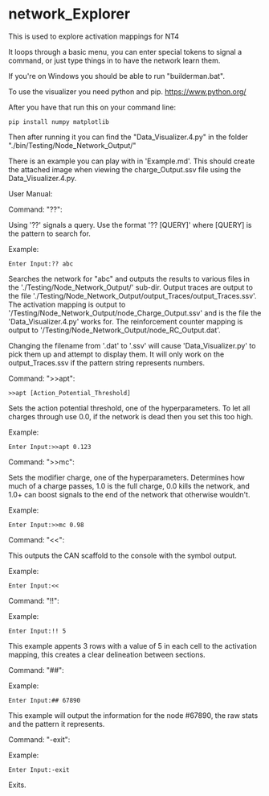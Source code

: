 # network_Explorer
This is used to explore activation mappings for NT4

It loops through a basic menu, you can enter special tokens to signal a command, or just type things in to have the network learn them.

If you're on Windows you should be able to run "builderman.bat".

To use the visualizer you need python and pip.
https://www.python.org/

After you have that run this on your command line:
```
pip install numpy matplotlib
```

Then after running it you can find the "Data_Visualizer.4.py" in the folder "./bin/Testing/Node_Network_Output/"

There is an example you can play with in 'Example.md'. This should create the attached image when viewing the charge_Output.ssv file using the Data_Visualizer.4.py.

User Manual:

Command: "??":

Using '??' signals a query. Use the format '?? [QUERY]' where [QUERY] is the pattern to search for.

Example:
```
Enter Input:?? abc
```

Searches the network for "abc" and outputs the results to various files in the './Testing/Node_Network_Output/' sub-dir.
Output traces are output to the file './Testing/Node_Network_Output/output_Traces/output_Traces.ssv'. 
The activation mapping is output to '/Testing/Node_Network_Output/node_Charge_Output.ssv' and is the file the 'Data_Visualizer.4.py' works for. 
The reinforcement counter mapping is output to '/Testing/Node_Network_Output/node_RC_Output.dat'.

Changing the filename from '.dat' to '.ssv' will cause 'Data_Visualizer.py' to pick them up and attempt to display them. It will only work on the output_Traces.ssv if the pattern string represents numbers.



Command: ">>apt":

	>>apt [Action_Potential_Threshold]

Sets the action potential threshold, one of the hyperparameters. To let all charges through use 0.0, if the network is dead then you set this too high.

Example:
```
Enter Input:>>apt 0.123
```



Command: ">>mc":

Sets the modifier charge, one of the hyperparameters. Determines how much of a charge passes, 1.0 is the full charge, 0.0 kills the network, and 1.0+ can boost signals to the end of the network that otherwise wouldn't. 

Example:
```
Enter Input:>>mc 0.98
```



Command: "<<":

This outputs the CAN scaffold to the console with the symbol output.

Example:
```
Enter Input:<<
```



Command: "!!":

Example:
```
Enter Input:!! 5
```

This example appents 3 rows with a value of 5 in each cell to the activation mapping, this creates a clear delineation between sections.


Command: "##":

Example:
```
Enter Input:## 67890
```

This example will output the information for the node #67890, the raw stats and the pattern it represents.




Command: "-exit":

Example:
```
Enter Input:-exit
```
Exits.

